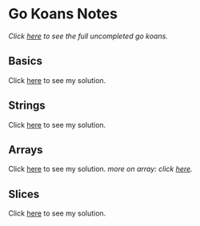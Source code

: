 # Go Koans Notes

_Click [here](https://github.com/cdarwin/go-koans) to see the full uncompleted go koans._

## Basics
Click [here](1_basics.go) to see my solution.

## Strings
Click [here](2_strings.go) to see my solution.

## Arrays
Click [here](3_arrays.go) to see my solution.
_more on array: click [here](https://blog.golang.org/slices)._

## Slices
Click [here](4_slices.go) to see my solution.
